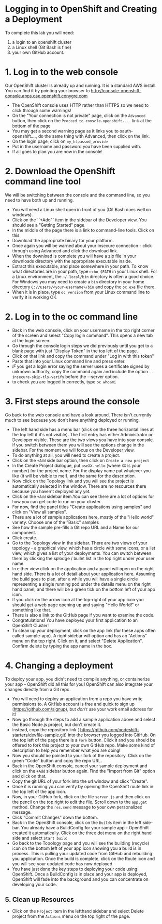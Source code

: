 # Logging in to OpenShift and Creating a Deployment
To complete this lab you will need:
1. a login to an openshift cluster
2. a Linux shell (Git Bash is fine)
3. your own GitHub account.

# 1. Log in to the web console
Our OpenShift cluster is already up and running. It is a standard AWS install. You can find it by pointing your browser to http://console-openshift-console.apps.ose.openshift.conygre.com
- The OpenShift console uses HTTP rather than HTTPS so we need to click through some warnings!
- On the "Your connection is not private" page, click on the ``Advanced`` button, then click on the ``Proceed to console-openshift-...`` link at the bottom of the page
- You may get a second warning page as it links you to oauth-openshift...., do the same thing with Advanced, then click on the link.
- On the login page, click on ``my_htpasswd_provide``
- Put in the username and password you have been supplied with.
- If all goes to plan you are now in the console!

# 2. Download the OpenShift command line tool
We will be switching between the console and the command line, so you need to have both up and running. 
- You will need a Linux shell open in front of you (Git Bash does well on windows).
- Click on the ``+Add"` item in the sidebar of the Developer view. You should see a "Getting Started" page.
- In the middle of the page there is a link to command-line tools. Click on this
- Download the appropriate binary for your platform. 
- Once again you will be warned about your insecure connection - click through using Advanced and click the download link. 
- When the download is complete you will have a zip file in your downloads directory with the appropriate executable inside. 
- Extract this executable, and place somewhere in your path. To know what directories are in your path, type ``echo $PATH`` in your Linux shell. For a Linux environment, the ``~/.local/bin`` directory is often a good choice. For Windows you may need to create a ``bin`` directory in your home directory ``C://Users/<your-username>/bin`` and copy the ``oc.exe`` file there. 
- When it is in place, type ``oc version`` from your Linux command line to verify it is working OK.


# 2. Log in to the oc command line
- Back in the web console, click on your username in the top right corner of the screen and select "Copy login command". This opens a new tab at the login screen. 
- Go through the console login steps we did previously until you get to a blank page with just "Display Token" in the top left of the page.
- Click on that link and copy the command under "Log in with this token"
- Paste that into your Linux command line and press enter.
- *IF* you get a login error saying the server uses a certificate signed by unknown authority, copy the command again and include the option ``--insecure-skip-tls-verify`` before the --server option.
- to check you are logged in correctly, type ``oc whoami``
  
# 3. First steps around the console
Go back to the web console and have a look around. There isn't currently much to see because you don't have anything deployed or running.
- The left hand side has a menu bar (click on the three horizontal lines at the top left if it's not visible). The first entry has either Administrator or Developer visible. These are the two views you have into your console. If you switch between them you will see the options change in the sidebar. For the moment we will focus on the Developer view. 
- To do anything at all, you will need to create a project. 
- Click on the ``+Add`` side bar option, then click on ``Create a new project``
- In the Create Project dialogue, put ``oseXX-hello`` (where ``XX`` is your number) for the project name. For the display name put whatever you like (it will be visible to me!), and the same for the description.
- Now click on the Topology link and you will see the project is automatically selected in the window. There are no resources there because you haven't deployed any yet. 
- Click on the ``+Add`` sidebar item.You can see there are a lot of options for how you can get code to run on your cluster. 
- For now, find the panel titles "Create applications using samples" and click on "View all samples".
- There are a lot of sample applications here, mostly of the "Hello world" variety. Choose one of the "Basic" samples
- See how the sample pre-fills a Git repo URL and a Name for our component. 
- Click create.
- Go to the Topology view in the sidebar. There are two views of your topology - a graphical view, which has a circle with some icons, or a list view, which gives a list of your deployments. You can switch between them by clicking the splodge / bullet list in the top right under your user name.
- In either view click on the application and a panel will open on the right hand side. There is a lot of detail about your application here. Assuming the build goes to plan, after a while you will have a single circle representing a single running pod under the details menu on the right hand panel, and there will be a green tick on the bottom left of your app icon. 
- If you click on the arrow icon at the top-right of your app icon you should get a web page opening up and saying "Hello World!" or something like that. 
- There is also a link to the GitHub page if you want to examine the code. 
- Congratulations! You have deployed your first application to an OpenShift Cluster!
- To clean up your deployment, click on the app link (for these apps often called sample-app). A right sidebar will option and has an "Actions" menu on the top right. Click on it, and select "Delete Application". Confirm delete by typing the app name in the box. 

# 4. Changing a deployment
To deploy your app, you didn't need to compile anything, or containerize your app - OpenShift did all this for you! OpenShift can also integrate your changes directly from a Git repo.
- You will need to deploy an application from a repo you have write permissions to. A GitHub account is free and quick to sign up (https://github.com/signup), but *don't* use your work email address for it! 
- Now go through the steps to add a sample application above and select the Basic Node.js project, but don't create it.
- Instead, copy the repository link ( https://github.com/nodeshift-starters/devfile-sample.git) into the browser you logged into GitHub. On the top left of the page there is a ``Fork`` button. Click it and you should be offered to fork this project to your own GitHub repo. Make some kind of description to help you remember what you are doing!
- Now you should be pointed to your fork of the repository. Click on the green "Code" button and copy the repo URL.
- Back in the OpenShift console, cancel your sample deployment and click on the ``+Add`` sidebar button again. Find the "Import from Git" option and click on that.
- Copy the git URL of your fork into the url window and click "Create".
- Once it is running you can verify by opening the OpenShift route link in the top left of the app icon.
- Now, in your GitHub fork, click on the file ``server.js`` and then click on the pencil on the top right to edit the file. Scroll down to the ``app.get`` method. Change the ``res.send`` message to your own personalized message.
- Click "Commit Changes" down the bottom. 
- Back in the OpenShift console, click on the ``Builds`` item in the left side-bar. You already have a BuildConfig for your sample app - OpenShift created it automatically. Click on the three dot menu on the right hand side and select ``Start build``
- Go back to the Topology page and you will see the building (recycle) icon on the bottom left of your app icon showing you a build is in process. This is pulling your updated code from GitHub and rebuilding you application. Once the build is complete, click on the Route icon and you will see your updated code has now deployed.
- You have just done the key steps to deploying your code using OpenShift. Once a BuildConfig is in place and your app is deployed, OpenShift will fade into the background and you can concentrate on developing your code.
  
## 5. Clean up Resources
- Click on the ``Project`` item in the lefthand sidebar and select Delete project from the ``Actions`` menu on the top right of the page. 